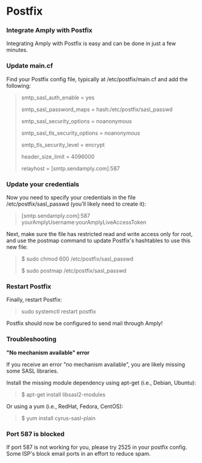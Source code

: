 # Postfix

### Integrate Amply with Postfix

Integrating Amply with Postfix is easy and can be done in just a few minutes.


### Update main.cf

Find your Postfix config file, typically at /etc/postfix/main.cf and add the following:

> smtp_sasl_auth_enable = yes
> 
> smtp_sasl_password_maps = hash:/etc/postfix/sasl_passwd
> 
> smtp_sasl_security_options = noanonymous
> 
> smtp_sasl_tls_security_options = noanonymous
> 
> smtp_tls_security_level = encrypt
> 
> header_size_limit = 4096000
> 
> relayhost = [smtp.sendamply.com]:587


### Update your credentials

Now you need to specify your credentials in the file /etc/postfix/sasl_passwd (you'll likely need to create it):

> [smtp.sendamply.com]:587 yourAmplyUsername:yourAmplyLiveAccessToken

Next, make sure the file has restricted read and write access only for root, and use the postmap command to update Postfix's hashtables to use this new file:

> $ sudo chmod 600 /etc/postfix/sasl_passwd
> 
> $ sudo postmap /etc/postfix/sasl_passwd


### Restart Postfix

Finally, restart Postfix:

> sudo systemctl restart postfix

Postfix should now be configured to send mail through Amply!


### Troubleshooting

**"No mechanism available" error**

If you receive an error "no mechanism available", you are likely missing some SASL libraries.

Install the missing module dependency using apt-get (i.e., Debian, Ubuntu):

> $ apt-get install libsasl2-modules

Or using a yum (i.e., RedHat, Fedora, CentOS):

> $ yum install cyrus-sasl-plain


### Port 587 is blocked

If port 587 is not working for you, please try 2525 in your postfix config. Some ISP's block email ports in an effort to reduce spam.




